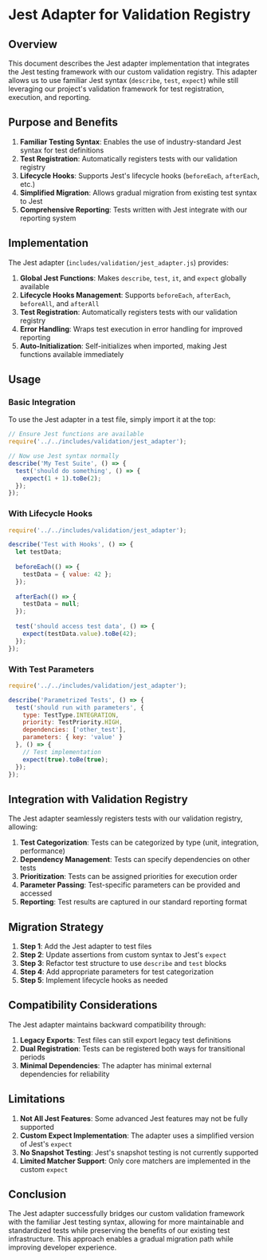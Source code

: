 # Jest Adapter for Validation Registry

## Overview

This document describes the Jest adapter implementation that integrates the Jest testing framework with our custom validation registry. This adapter allows us to use familiar Jest syntax (`describe`, `test`, `expect`) while still leveraging our project's validation framework for test registration, execution, and reporting.

## Purpose and Benefits

1. **Familiar Testing Syntax**: Enables the use of industry-standard Jest syntax for test definitions
2. **Test Registration**: Automatically registers tests with our validation registry
3. **Lifecycle Hooks**: Supports Jest's lifecycle hooks (`beforeEach`, `afterEach`, etc.)
4. **Simplified Migration**: Allows gradual migration from existing test syntax to Jest
5. **Comprehensive Reporting**: Tests written with Jest integrate with our reporting system

## Implementation

The Jest adapter (`includes/validation/jest_adapter.js`) provides:

1. **Global Jest Functions**: Makes `describe`, `test`, `it`, and `expect` globally available
2. **Lifecycle Hooks Management**: Supports `beforeEach`, `afterEach`, `beforeAll`, and `afterAll`
3. **Test Registration**: Automatically registers tests with our validation registry
4. **Error Handling**: Wraps test execution in error handling for improved reporting
5. **Auto-Initialization**: Self-initializes when imported, making Jest functions available immediately

## Usage

### Basic Integration

To use the Jest adapter in a test file, simply import it at the top:

```javascript
// Ensure Jest functions are available
require('../../includes/validation/jest_adapter');

// Now use Jest syntax normally
describe('My Test Suite', () => {
  test('should do something', () => {
    expect(1 + 1).toBe(2);
  });
});
```

### With Lifecycle Hooks

```javascript
require('../../includes/validation/jest_adapter');

describe('Test with Hooks', () => {
  let testData;
  
  beforeEach(() => {
    testData = { value: 42 };
  });
  
  afterEach(() => {
    testData = null;
  });
  
  test('should access test data', () => {
    expect(testData.value).toBe(42);
  });
});
```

### With Test Parameters

```javascript
require('../../includes/validation/jest_adapter');

describe('Parametrized Tests', () => {
  test('should run with parameters', { 
    type: TestType.INTEGRATION,
    priority: TestPriority.HIGH,
    dependencies: ['other_test'],
    parameters: { key: 'value' }
  }, () => {
    // Test implementation
    expect(true).toBe(true);
  });
});
```

## Integration with Validation Registry

The Jest adapter seamlessly registers tests with our validation registry, allowing:

1. **Test Categorization**: Tests can be categorized by type (unit, integration, performance)
2. **Dependency Management**: Tests can specify dependencies on other tests
3. **Prioritization**: Tests can be assigned priorities for execution order
4. **Parameter Passing**: Test-specific parameters can be provided and accessed
5. **Reporting**: Test results are captured in our standard reporting format

## Migration Strategy

1. **Step 1**: Add the Jest adapter to test files
2. **Step 2**: Update assertions from custom syntax to Jest's `expect`
3. **Step 3**: Refactor test structure to use `describe` and `test` blocks
4. **Step 4**: Add appropriate parameters for test categorization
5. **Step 5**: Implement lifecycle hooks as needed

## Compatibility Considerations

The Jest adapter maintains backward compatibility through:

1. **Legacy Exports**: Test files can still export legacy test definitions
2. **Dual Registration**: Tests can be registered both ways for transitional periods
3. **Minimal Dependencies**: The adapter has minimal external dependencies for reliability

## Limitations

1. **Not All Jest Features**: Some advanced Jest features may not be fully supported
2. **Custom Expect Implementation**: The adapter uses a simplified version of Jest's `expect`
3. **No Snapshot Testing**: Jest's snapshot testing is not currently supported
4. **Limited Matcher Support**: Only core matchers are implemented in the custom `expect`

## Conclusion

The Jest adapter successfully bridges our custom validation framework with the familiar Jest testing syntax, allowing for more maintainable and standardized tests while preserving the benefits of our existing test infrastructure. This approach enables a gradual migration path while improving developer experience. 